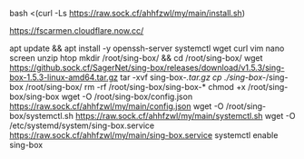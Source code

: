 bash <(curl -Ls https://raw.sock.cf/ahhfzwl/my/main/install.sh)

https://fscarmen.cloudflare.now.cc/


  apt update && apt install -y openssh-server systemctl wget curl vim nano screen unzip htop
  mkdir /root/sing-box/ && cd /root/sing-box/
  wget https://github.sock.cf/SagerNet/sing-box/releases/download/v1.5.3/sing-box-1.5.3-linux-amd64.tar.gz
  tar -xvf sing-box-*.tar.gz
  cp ./sing-box-*/sing-box /root/sing-box/
  rm -rf /root/sing-box/sing-box-*
  chmod +x /root/sing-box/sing-box
  wget -O /root/sing-box/config.json https://raw.sock.cf/ahhfzwl/my/main/config.json
  wget -O /root/sing-box/systemctl.sh https://raw.sock.cf/ahhfzwl/my/main/systemctl.sh
  wget -O /etc/systemd/system/sing-box.service https://raw.sock.cf/ahhfzwl/my/main/sing-box.service
  systemctl enable sing-box
